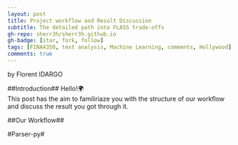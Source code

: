 ```yaml
---
layout: post
title: Project workflow and Result Discussion
subtitle: The detailed path into FLASS trade-offs
gh-repo: sherr3h/sherr3h.github.io
gh-badge: [star, fork, follow]
tags: [FINA4350, text analysis, Machine Learning, comments, Hollywood]
comments: true
---
```

by Florent IDARGO

##Introduction##
Hello!🌍<br />
This post has the aim to familiriaze you with the structure of our workflow and discuss the result you got through it.

##Our Workflow##

#Parser-py#
